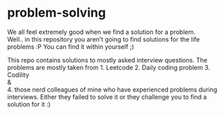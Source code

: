 # problem-solving 
<p>We all feel extremely good when we find a solution for a problem. <br> 
Well.. in this repository you aren't going to find solutions for the life problems :P You can find it within yourself ;) <br></p>
<p>This repo contains solutions to mostly asked interview questions. The problems are mostly taken from
1. Leetcode
2. Daily coding problem
3. Codility <br>
& <br>
4. those nerd colleagues of mine who have experienced problems during interviews. Either they failed to solve it or they challenge you to find a solution for it :) 
